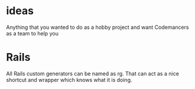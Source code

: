 # ideas

Anything that you wanted to do as a hobby project and want Codemancers as a
team to help you

# Rails

All Rails custom generators can be named as rg. That can act as a nice shortcut
and wrapper which knows what it is doing.
